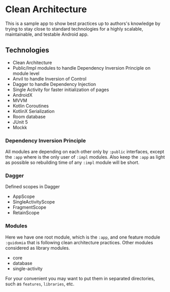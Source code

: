 # Clean Architecture

This is a sample app to show best practices up to authors's knowledge by trying to
stay close to standard technologies for a highly scalable, maintainable, and testable
Android app.

## Technologies

 - Clean Architecture
 - Public/Impl modules to handle Dependency Inversion Principle on module level
 - Anvil to handle Inversion of Control
 - Dagger to handle Dependency Injection
 - Single Activity for faster initialization of pages
 - AndroidX
 - MVVM
 - Kotlin Coroutines
 - KotlinX Serialization
 - Room database
 - JUnit 5
 - Mockk

### Dependency Inversion Principle

All modules are depending on each other only by `:public` interfaces, except the `:app`
where is the only user of `:impl` modules. Also keep the `:app` as light as possible so
rebuilding time of any `:impl` module will be short.

### Dagger

Defined scopes in Dagger
 - AppScope
 - SingleActivityScope
 - FragmentScope
 - RetainScope

### Modules
Here we have one root module, which is the `:app`, and one feature module `:guidomia` that
is following clean architecture practices.
Other modules considered as library modules.

 - core
 - database
 - single-activity

For your convenient you may want to put them in separated directories, such as `features`, `libraries`, etc.


